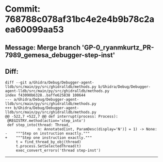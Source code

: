 # Commit: 768788c078af31bc4e2e4b9b78c2aea60099aa53
## Message: Merge branch 'GP-0_ryanmkurtz_PR-7989_gemesa_debugger-step-inst'
## Diff:
```
diff --git a/Ghidra/Debug/Debugger-agent-lldb/src/main/py/src/ghidralldb/methods.py b/Ghidra/Debug/Debugger-agent-lldb/src/main/py/src/ghidralldb/methods.py
index f43090b6328..baffe625838 100644
--- a/Ghidra/Debug/Debugger-agent-lldb/src/main/py/src/ghidralldb/methods.py
+++ b/Ghidra/Debug/Debugger-agent-lldb/src/main/py/src/ghidralldb/methods.py
@@ -522,7 +522,7 @@ def interrupt(process: Process):
 @REGISTRY.method(action='step_into')
 def step_into(thread: Thread,
               n: Annotated[int, ParamDesc(display='N')] = 1) -> None:
-    """Step on instruction exactly."""
+    """Step one instruction exactly."""
     t = find_thread_by_obj(thread)
     t.process.SetSelectedThread(t)
     exec_convert_errors('thread step-inst')
```
-----------------------------------
